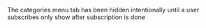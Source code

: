 The categories menu tab has been hidden intentionally until a user subscribes
only show after subscription is done
